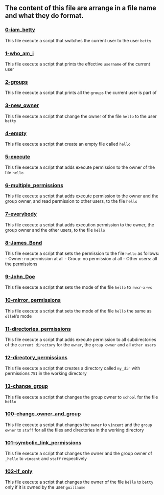 ## The content of this file are arrange in a file name and what they do format.

### [0-iam_betty](0-iam_betty)
This file execute a script that switches the current user to the user `betty`

### [1-who_am_i](1-who_am_i)
This file execute a script that prints the effective `username` of the current user

### [2-groups](2-groups)
This file execute a script that prints all the `groups` the current user is part of

### [3-new_owner](3-new_owner)
This file execute a script that change the owner of the file `hello` to the user `betty`

### [4-empty](4-empty)
This file execute a script that create an empty file called `hello`

### [5-execute](5-execute)
This file execute a script that adds execute permission to the owner of the file `hello`

### [6-multiple_permissions](6-multiple_permissions)
This file execute a script that adds execute permission to the owner and the group owner, and read permission to other users, to the file `hello`

### [7-everybody](7-everybody)
This file execute a script that adds execution permission to the owner, the group owner and the other users, to the file `hello`

### [8-James_Bond](8-James_Bond)
This file execute a script that sets the permission to the file `hello` as follows:
     - Owner: no permission at all
     - Group: no permission at all
     - Other users: all the permissions

### [9-John_Doe](9-John_Doe)
This file execute a script that sets the mode of the file `hello` to `rwxr-x-wx`

### [10-mirror_permissions](10-mirror_permissions)
This file execute a script that sets the mode of the file `hello` the same as `olleh`’s mode

### [11-directories_permissions](11-directories_permissions)
This file execute a script that adds execute permission to all subdirectories of the `current directory` for the `owner`, the `group owner` and all `other users`

### [12-directory_permissions](12-directory_permissions)
This file execute a script that creates a directory called `my_dir` with permissions `751` in the working directory

### [13-change_group](13-change_group)
This file execute a script that changes the group owner to `school` for the file `hello`

### [100-change_owner_and_group](100-change_owner_and_group)
This file execute a script that changes the `owner` to `vincent` and the `group owner` to `staff` for all the files and directories in the working directory

### [101-symbolic_link_permissions](101-symbolic_link_permissions)
This file execute a script that changes the owner and the group owner of `_hello` to `vincent` and `staff` respectively

### [102-if_only](102-if_only)
This file execute a script that changes the owner of the file `hello` to `betty` only if it is owned by the user `guillaume`